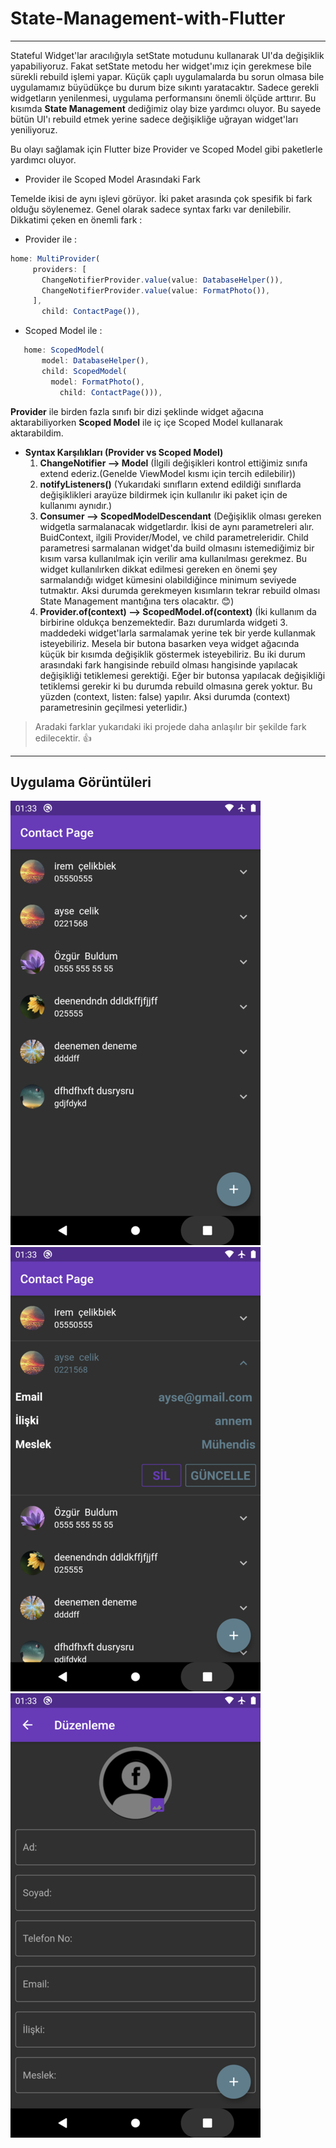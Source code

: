 # State-Management-with-Flutter

-----------

 Stateful Widget'lar aracılığıyla setState motudunu kullanarak UI'da değişiklik yapabiliyoruz. Fakat setState metodu her widget'ımız için gerekmese bile sürekli rebuild işlemi
 yapar. Küçük çaplı uygulamalarda bu sorun olmasa bile uygulamamız büyüdükçe bu durum bize sıkıntı yaratacaktır. Sadece gerekli widgetların yenilenmesi, uygulama performansını
 önemli ölçüde arttırır. Bu kısımda **State Management** dediğimiz olay bize yardımcı oluyor. Bu sayede bütün UI'ı rebuild etmek yerine sadece değişikliğe uğrayan widget'ları 
 yeniliyoruz.
 
 Bu olayı sağlamak için Flutter bize Provider ve Scoped Model gibi paketlerle yardımcı oluyor.
 
 - Provider ile Scoped Model Arasındaki Fark
 
 Temelde ikisi de aynı işlevi görüyor. İki paket arasında çok spesifik bi fark olduğu söylenemez. Genel olarak sadece syntax farkı var denilebilir.
 Dikkatimi çeken en önemli fark : 
 
  - Provider ile :
 ```javascript 
 home: MultiProvider(
      providers: [
        ChangeNotifierProvider.value(value: DatabaseHelper()),
        ChangeNotifierProvider.value(value: FormatPhoto()),
      ],
        child: ContactPage()),
 ```
   - Scoped Model ile :
 ```javascript 
    home: ScopedModel(
        model: DatabaseHelper(),
        child: ScopedModel(
          model: FormatPhoto(),
            child: ContactPage())),
 ```
            
 **Provider** ile birden fazla sınıfı bir dizi şeklinde widget ağacına aktarabiliyorken **Scoped Model** ile iç içe Scoped Model kullanarak aktarabildim. 
 
 - **Syntax Karşılıkları (Provider vs Scoped Model)**
    1. **ChangeNotifier --> Model**  (İlgili değişikleri kontrol ettiğimiz sınıfa extend ederiz.(Genelde ViewModel kısmı için tercih edilebilir))
    2. **notifyListeners()**  (Yukarıdaki sınıfların extend edildiği sınıflarda değişiklikleri arayüze bildirmek için kullanılır iki paket için de kullanımı aynıdır.)
    3. **Consumer --> ScopedModelDescendant** (Değişiklik olması gereken widgetla sarmalanacak widgetlardır. İkisi de aynı parametreleri alır. BuidContext, ilgili           Provider/Model,
    ve child parametreleridir. Child parametresi sarmalanan widget'da build olmasını istemediğimiz bir kısım varsa kullanılmak için verilir ama kullanılması gerekmez.
    Bu widget kullanılırken dikkat edilmesi gereken en önemi şey sarmalandığı widget kümesini olabildiğince minimum seviyede tutmaktır. Aksi durumda gerekmeyen kısımların tekrar
    rebuild olması State Management mantığına ters olacaktır. :blush:)
    4. **Provider.of<FormatPhoto>(context) --> ScopedModel.of<FormatPhoto>(context)** (İki kullanım da birbirine oldukça benzemektedir. Bazı durumlarda widgeti 3. maddedeki
    widget'larla sarmalamak yerine tek bir yerde kullanmak isteyebiliriz. Mesela bir butona basarken veya widget ağacında küçük bir kısımda değişiklik göstermek isteyebiliriz.
    Bu iki durum arasındaki fark hangisinde rebuild olması hangisinde yapılacak değişikliği tetiklemesi gerektiği. Eğer bir butonsa yapılacak değişikliği tetiklemsi gerekir ki
    bu durumda rebuild olmasına gerek yoktur. Bu yüzden (context, listen: false) yapılır. Aksi durumda (context) parametresinin geçilmesi yeterlidir.)
  
  > Aradaki farklar yukarıdaki iki projede daha anlaşılır bir şekilde fark edilecektir. :+1:
  
  ----------
  
  ## Uygulama Görüntüleri
  
  ![](https://github.com/iremcelikbilek/State-Management-with-Flutter/blob/master/github/ss-1.png)
  ![](https://github.com/iremcelikbilek/State-Management-with-Flutter/blob/master/github/ss-2.png)
  ![](https://github.com/iremcelikbilek/State-Management-with-Flutter/blob/master/github/ss-3.png)
  

   
